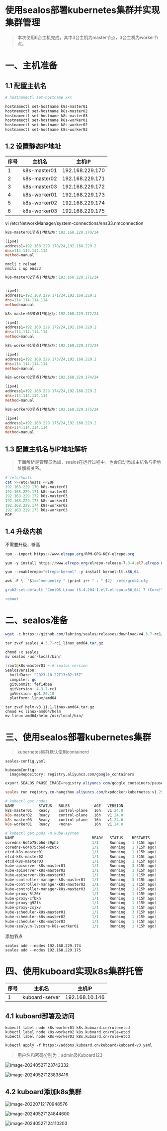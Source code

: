 # 使用sealos部署kubernetes集群并实现集群管理

> 本次使用6台主机完成，其中3台主机为master节点，3台主机为worker节点。

# 一、主机准备

## 1.1 配置主机名

~~~powershell
# hostnamectl set-hostname xxx

hostnamectl set-hostname k8s-master01
hostnamectl set-hostname k8s-master02
hostnamectl set-hostname k8s-master03
hostnamectl set-hostname k8s-worker01
hostnamectl set-hostname k8s-worker02
hostnamectl set-hostname k8s-worker03
~~~





## 1.2 设置静态IP地址

| 序号 | 主机名       | 主机IP          |
| ---- | ------------ | --------------- |
| 1    | k8s-master01 | 192.168.229.170 |
| 2    | k8s-master02 | 192.168.229.171 |
| 3    | k8s-master03 | 192.168.229.172 |
| 4    | k8s-worker01 | 192.168.229.173 |
| 5    | k8s-worker02 | 192.168.229.174 |
| 6    | k8s-worker03 | 192.168.229.175 |

vi /etc/NetworkManager/system-connections/ens33.nmconnection

~~~powershell
k8s-master01节点IP地址为：192.168.229.170/24

[ipv4]
address1=192.168.229.170/24,192.168.229.2
dns=114.114.114.114
method=manual

~~~

```
nmcli c reload                       
nmcli c up ens33                    
```



~~~powershell
k8s-master02节点IP地址为：192.168.229.171/24


[ipv4]
address1=192.168.229.171/24,192.168.229.2
dns=114.114.114.114
method=manual
~~~



~~~powershell
k8s-master03节点IP地址为：192.168.229.172/24

[ipv4]
address1=192.168.229.172/24,192.168.229.2
dns=114.114.114.114
method=manual
~~~



~~~powershell
k8s-worker01节点IP地址为：192.168.229.173/24

[ipv4]
address1=192.168.229.173/24,192.168.229.2
dns=114.114.114.114
method=manual
~~~



~~~powershell
k8s-worker02节点IP地址为：192.168.229.174/24

[ipv4]
address1=192.168.229.174/24,192.168.229.2
dns=114.114.114.114
method=manual
~~~



~~~powershell
k8s-worker03节点IP地址为：192.168.229.175/24

[ipv4]
address1=192.168.229.175/24,192.168.229.2
dns=114.114.114.114
method=manual
~~~





## 1.3 配置主机名与IP地址解析

> 下面解析是管理员添加，sealos在运行过程中，也会自动添加主机名与IP地址解析关系。



~~~powershell
# /etc/hosts
cat >>/etc/hosts <<EOF
192.168.229.170 k8s-master01
192.168.229.171 k8s-master02
192.168.229.172 k8s-master03
192.168.229.173 k8s-worker01
192.168.229.174 k8s-worker02
192.168.229.175 k8s-worker03
EOF
~~~





## 1.4 升级内核

不需要升级，够高

~~~powershell
rpm --import https://www.elrepo.org/RPM-GPG-KEY-elrepo.org

yum -y install https://www.elrepo.org/elrepo-release-7.0-4.el7.elrepo.noarch.rpm

yum --enablerepo="elrepo-kernel" -y install kernel-lt.x86_64

awk -F \' '$1=="menuentry " {print i++ " : " $2}' /etc/grub2.cfg

grub2-set-default "CentOS Linux (5.4.204-1.el7.elrepo.x86_64) 7 (Core)"

reboot
~~~





# 二、sealos准备



~~~powershell
wget -c https://github.com/labring/sealos/releases/download/v4.3.7-rc1/sealos_4.3.7-rc1_linux_amd64.tar.gz

tar zvxf sealos_4.3.7-rc1_linux_amd64.tar.gz

chmod +x sealos
mv sealos /usr/local/bin/
~~~



~~~powershell
[root@k8s-master01 ~]# sealos version
SealosVersion:
  buildDate: "2023-10-22T13:02:15Z"
  compiler: gc
  gitCommit: fef14bea
  gitVersion: 4.3.7-rc1
  goVersion: go1.20.10
  platform: linux/amd64
~~~



```
tar zvxf helm-v3.11.1-linux-amd64.tar.gz 
chmod +x linux-amd64/helm
mv linux-amd64/helm /usr/local/bin/
```



# 三、使用sealos部署kubernetes集群

> kubernetes集群默认使用containerd

```
sealos-config.yaml

kubeadmConfig:
  imageRepository: registry.aliyuncs.com/google_containers

```





~~~powershell
export SEALOS_PAUSE_IMAGE=registry.aliyuncs.com/google_containers/pause:3.9

sealos run registry.cn-hangzhou.aliyuncs.com/hxpdocker/kubernetes:v1.29.0 registry.cn-hangzhou.aliyuncs.com/hxpdocker/calico:v3.26.1     --masters 192.168.229.170,192.168.229.171,192.168.229.172     --nodes 192.168.229.173,192.168.229.174,192.168.229.175 --config-file  sealos-config.yaml   --passwd mark  
~~~



~~~powershell
# kubectl get nodes
NAME           STATUS   ROLES           AGE   VERSION
k8s-master01   Ready    control-plane   16h   v1.24.0
k8s-master02   Ready    control-plane   16h   v1.24.0
k8s-master03   Ready    control-plane   16h   v1.24.0
k8s-worker01   Ready    <none>          16h   v1.24.0
~~~



~~~powershell
# kubectl get pods -n kube-system
NAME                                   READY   STATUS    RESTARTS      AGE
coredns-6d4b75cb6d-59ph5               1/1     Running   1 (15h ago)   16h
coredns-6d4b75cb6d-wz6tx               1/1     Running   1 (15h ago)   16h
etcd-k8s-master01                      1/1     Running   1 (15h ago)   16h
etcd-k8s-master02                      1/1     Running   1 (15h ago)   16h
etcd-k8s-master03                      1/1     Running   1 (15h ago)   16h
kube-apiserver-k8s-master01            1/1     Running   3 (15h ago)   16h
kube-apiserver-k8s-master02            1/1     Running   1 (15h ago)   16h
kube-apiserver-k8s-master03            1/1     Running   1 (15h ago)   16h
kube-controller-manager-k8s-master01   1/1     Running   3 (15h ago)   16h
kube-controller-manager-k8s-master02   1/1     Running   1 (15h ago)   16h
kube-controller-manager-k8s-master03   1/1     Running   1 (15h ago)   16h
kube-proxy-5l26r                       1/1     Running   1 (15h ago)   16h
kube-proxy-cfbkh                       1/1     Running   1 (15h ago)   16h
kube-proxy-g92fs                       1/1     Running   1 (15h ago)   16h
kube-proxy-zsjxv                       1/1     Running   1 (15h ago)   16h
kube-scheduler-k8s-master01            1/1     Running   3 (15h ago)   16h
kube-scheduler-k8s-master02            1/1     Running   1 (15h ago)   16h
kube-scheduler-k8s-master03            1/1     Running   1 (15h ago)   16h
kube-sealyun-lvscare-k8s-worker01      1/1     Running   1 (15h ago)   16h
~~~



添加节点

```
sealos add --nodes 192.168.229.174
sealos add --nodes 192.168.229.175
```



# 四、使用kuboard实现k8s集群托管

| 序号 | 主机名         | 主机IP         |
| ---- | -------------- | -------------- |
| 1    | kuboard-server | 192.168.10.146 |



## 4.1 kuboard部署及访问



```
kubectl label node k8s-worker01 k8s.kuboard.cn/role=etcd
kubectl label node k8s-worker02 k8s.kuboard.cn/role=etcd
kubectl label node k8s-worker03 k8s.kuboard.cn/role=etcd
```





```
kubectl apply -f https://addons.kuboard.cn/kuboard/kuboard-v3.yaml
```



> 用户名和密码分别为：admin及Kuboard123



![image-20240527123742332](使用sealos部署kubernetes集群并实现集群管理.assets\image-20240527123742332.png)





![image-20240527123838416](使用sealos部署kubernetes集群并实现集群管理.assets\image-20240527123838416.png)

## 4.2 kuboard添加k8s集群



![image-20220712170948576](使用sealos部署kubernetes集群并实现集群管理.assets/image-20220712170948576.png)





![image-20240527124844600](使用sealos部署kubernetes集群并实现集群管理.assets\image-20240527124844600.png)



![image-20240527124110203](使用sealos部署kubernetes集群并实现集群管理.assets\image-20240527124110203.png)








